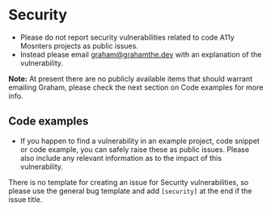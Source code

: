 # Security
- Please do not report security vulnerabilities related to code A11y Mosnters projects as public issues.
- Instead please email [graham@grahamthe.dev](mailto:graham@grahamthe.dev) with an explanation of the vulnerability. 

**Note:** At present there are no publicly available items that should warrant emailing Graham, please check the next section on Code examples for more info.

## Code examples
- If you happen to find a vulnerability in an example project, code snippet or code example, you can safely raise these as public issues. Please also include any relevant information as to the impact of this vulnerability.

There is no template for creating an issue for Security vulnerabilities, so please use the general bug template and add `[security]` at the end if the issue title.



